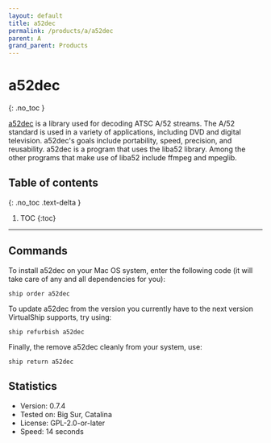 ```yaml
---
layout: default
title: a52dec
permalink: /products/a/a52dec
parent: A
grand_parent: Products
---
```


# a52dec
{: .no_toc }

[a52dec](https://liba52.sourceforge.io/) is a library used for decoding ATSC A/52 streams. The A/52 standard is used in a variety of applications, including DVD and digital television. a52dec's goals include portability, speed, precision, and reusability. a52dec is a program that uses the liba52 library. Among the other programs that make use of liba52 include ffmpeg and mpeglib.

## Table of contents
{: .no_toc .text-delta }

1. TOC
{:toc}

---

## Commands

To install a52dec on your Mac OS system, enter the following code (it will take care of any and all dependencies for you):
```
ship order a52dec
```
To update a52dec from the version you currently have to the next version VirtualShip supports, try using:
```
ship refurbish a52dec
```
Finally, the remove a52dec cleanly from your system, use:
```
ship return a52dec
```

## Statistics

* Version: 0.7.4
* Tested on: Big Sur, Catalina
* License: GPL-2.0-or-later
* Speed: 14 seconds
